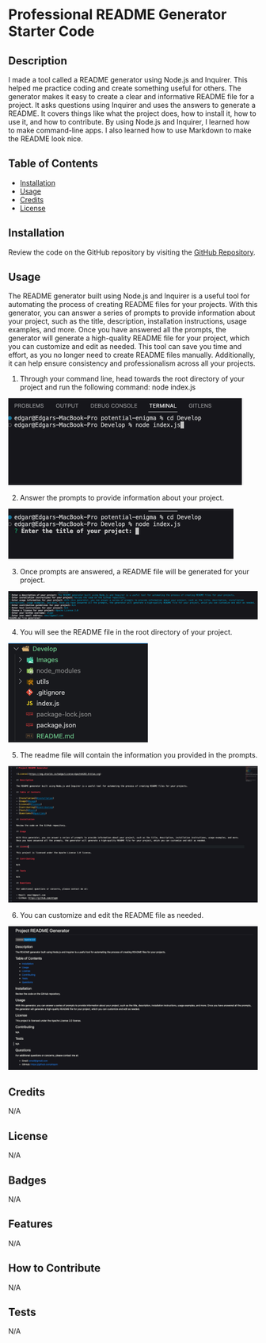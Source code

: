 # Professional README Generator Starter Code

## Description

I made a tool called a README generator using Node.js and Inquirer. This helped me practice coding and create something useful for others. The generator makes it easy to create a clear and informative README file for a project. It asks questions using Inquirer and uses the answers to generate a README. It covers things like what the project does, how to install it, how to use it, and how to contribute. By using Node.js and Inquirer, I learned how to make command-line apps. I also learned how to use Markdown to make the README look nice.

## Table of Contents

- [Installation](#installation)
- [Usage](#usage)
- [Credits](#credits)
- [License](#license)

## Installation

Review the code on the GitHub repository by visiting the [GitHub Repository](https://github.com/etapm/readme-generator).

## Usage

The README generator built using Node.js and Inquirer is a useful tool for automating the process of creating README files for your projects. With this generator, you can answer a series of prompts to provide information about your project, such as the title, description, installation instructions, usage examples, and more. Once you have answered all the prompts, the generator will generate a high-quality README file for your project, which you can customize and edit as needed. This tool can save you time and effort, as you no longer need to create README files manually. Additionally, it can help ensure consistency and professionalism across all your projects.

1. Through your command line, head towards the root directory of your project and run the following command:
   node index.js

![Inputting node.js in rootdirectory of command line](./Develop/Images/Screenshot1.png)

2. Answer the prompts to provide information about your project.

![Weather Dashboard Home Page](./Develop/Images/Screenshot2.png)

3. Once prompts are answered, a README file will be generated for your project.

![Weather Dashboard Home Page](./Develop/Images/Screenshot3.png)

4. You will see the README file in the root directory of your project.

![Weather Dashboard Home Page](./Develop/Images/Screenshot4.png)

5. The readme file will contain the information you provided in the prompts.

![Weather Dashboard Home Page](./Develop/Images/Screenshot5.png)

6. You can customize and edit the README file as needed.

![Weather Dashboard Home Page](./Develop/Images/Screenshot6.png)

## Credits

N/A

## License

N/A

## Badges

N/A

## Features

N/A

## How to Contribute

N/A

## Tests

N/A

